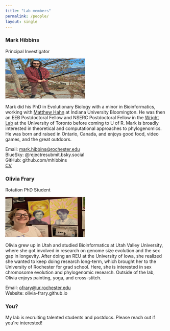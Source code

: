 ```yaml
---
title: "Lab members"
permalink: /people/
layout: single
---
```


### Mark Hibbins 
Principal Investigator

<img src="../images/me2.jpg" width="250" height="125">

Mark did his PhD in Evolutionary Biology with a minor in Bioinformatics, working with [Matthew Hahn](https://hahnlab.sitehost.iu.edu/) 
at Indiana University Bloomington. He was then an EEB Postdoctoral Fellow and NSERC Postdoctoral Fellow in the [Wright Lab](https://wright.eeb.utoronto.ca/)
at the University of Toronto before coming to U of R. Mark is broadly interested in theoretical and computational approaches to phylogenomics. He was born
and raised in Ontario, Canada, and enjoys good food, video games, and the great outdoors. 

Email: mark.hibbins@rochester.edu<br /> 
BlueSky: @rejectresubmit.bsky.social<br />
GitHub: github.com/mhibbins<br />
[CV](../CV.pdf)

### Olivia Frary
Rotation PhD Student

<img src="../images/olivia.jpg" width="250" height="125">

Olivia grew up in Utah and studied Bioinformatics at Utah Valley University, where she got involved in research on genome size evolution and 
the sex gap in longevity. After doing an REU at the University of Iowa, she realized she wanted to keep doing research long-term, 
which brought her to the University of Rochester for grad school. Here, she is interested in sex chromosome evolution and phylogenomic research. 
Outside of the lab, Olivia enjoys painting, yoga, and cross-stitch.

Email: ofrary@ur.rochester.edu<br />
Website: olivia-frary.github.io
 
### You? 

My lab is recruiting talented students and postdocs. Please 
reach out if you're interested!
